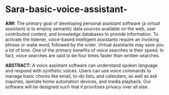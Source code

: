 # Sara-basic-voice-assistant-

**AIM:**
The primary goal of developing personal assistant software (a virtual
assistant) is to employ semantic data sources available on the web,
user contributed content, and knowledge databases to provide
information. To activate the listener, voice-based intelligent assistants
require an invoking phrase or wake word, followed by the order. Virtual
assistants may save you a lot of time. One of the primary benefits of
voice searches is their speed. In fact, voice searches are said to be four
times faster than written searches.


**ABSTRACT:**
A voice assistant software can understand spoken language and
respond with synthetic voices. Users can use voice commands to
manage basic chores like email, to-do lists, and calendars, as well as
ask inquiries, operate home automation devices, and media playback.
Our software will be designed such that it prioritises privacy over all
else.
